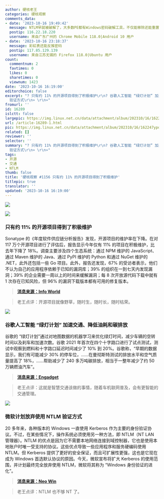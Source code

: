 ```yaml
---
author: 硬核老王
categories: 硬核观察
comments_data:
- date: '2023-10-16 19:49:42'
  message: NTLM早就被破解了，大多数PE都有Windows密码破解工具，不仅能移除还能重置密码。
  postip: 116.22.18.220
  username: 来自广东广州的 Chrome Mobile 118.0|Android 10 用户
- date: '2023-10-16 23:18:37'
  message: 彩虹表还能反推密码
  postip: 117.85.129.139
  username: 来自江苏无锡的 Firefox 118.0|Ubuntu 用户
count:
  commentnum: 2
  favtimes: 0
  likes: 0
  sharetimes: 0
  viewnum: 1423
date: '2023-10-16 16:19:00'
editorchoice: false
excerpt: "? 只有约 11% 的开源项目得到了积极维护\r\n? 谷歌人工智能 “绿灯计划” 加速交通、降低油耗和碳排放\r\n? 微软计划放弃使用 NTLM
  验证方式\r\n» \r\n»"
fromurl: ''
id: 16289
islctt: false
largepic: https://img.linux.net.cn/data/attachment/album/202310/16/162247ypd3disz5sp337z5.jpg
url: /article-16289-1.html
pic: https://img.linux.net.cn/data/attachment/album/202310/16/162247ypd3disz5sp337z5.jpg.thumb.jpg
related: []
reviewer: ''
selector: ''
summary: "? 只有约 11% 的开源项目得到了积极维护\r\n? 谷歌人工智能 “绿灯计划” 加速交通、降低油耗和碳排放\r\n? 微软计划放弃使用 NTLM
  验证方式\r\n» \r\n»"
tags:
- 开源
- 交通
- NTLM
thumb: false
title: '硬核观察 #1156 只有约 11% 的开源项目得到了积极维护'
titlepic: true
translator: ''
updated: '2023-10-16 16:19:00'
---
```


![](https://img.linux.net.cn/data/attachment/album/202310/16/162247ypd3disz5sp337z5.jpg)


![](https://img.linux.net.cn/data/attachment/album/202310/16/161728d39ty6daaade66ud.jpg)


### 只有约 11% 的开源项目得到了积极维护


Sonatype 的《年度软件供应链分析报告》发现，开源项目的维护率在下降。在对 117 万个开源项目进行了评估后，报告显示今年仅有 11% 的项目在积极维护，比去年下降了 18%。调查主要涉及四个生态系统：通过 NPM 维护的 JavaScript、通过 Maven 维护的 Java、通过 PyPI 维护的 Python 和通过 NuGet 维护的 .NET，此外还包括一些 Go 项目。此外，报告还发现，67% 的受访者表示，他们不认为自己的应用程序依赖于已知的漏洞库；39% 的组织在一到七天内发现漏洞；39% 的企业需要一周以上的时间来缓解漏洞；每 8 次开放源代码下载中就有 1 次存在已知风险，但 96% 的漏洞下载版本都有可用的修复版本。



> 
> **[消息来源：Info World](https://www.infoworld.com/article/3708630/report-finds-few-open-source-projects-actively-maintained.html)**
> 
> 
> 



> 
> 老王点评：开源项目就像野草，随时生，随时长，随时枯荣。
> 
> 
> 


![](https://img.linux.net.cn/data/attachment/album/202310/16/161852h9j99lx66956c66k.jpg)


### 谷歌人工智能 “绿灯计划” 加速交通、降低油耗和碳排放


谷歌的 “绿灯计划”通过对地图数据的机器学习来优化绿灯时间，减少车辆的空转时间以及刹车和加速次数。谷歌 2021 年首次在四个十字路口进行了试点测试，测试中观察到燃料和十字路口延迟时间减少了 10% 到 20%。谷歌称，“早期的数据显示，我们有可能减少 30% 的停车位，……在曼彻斯特测试的排放水平和空气质量提高了 18%，……帮助减少了 240 多万吨碳排放，相当于一整年减少了约 50 万辆燃油汽车”。



> 
> **[消息来源：Engadget](https://www.engadget.com/google-ai-stoplight-program-project-green-light-sustainability-traffic-110015328.html)**
> 
> 
> 



> 
> 老王点评：这就是智慧交通该做的事情，随着车机联网普及，会有更智能的交通管理。
> 
> 
> 


![](https://img.linux.net.cn/data/attachment/album/202310/16/161908o5oow599vvse7sxi.jpg)


### 微软计划放弃使用 NTLM 验证方式


20 多年来，各种版本的 Windows 一直使用 Kerberos 作为主要的身份验证协议。不过，在某些情况下，操作系统必须使用另一种方法，即 NTLM（NT LAN 管理器）。NTLM 的优点是因为它不需要本地网络连接到域控制器，它也是使用本地账户时唯一受支持的协议。这些优点导致一些应用程序和服务硬编码使用 NTLM。但 Kerberos 提供了更好的安全保证，而且可扩展性更强，这也是它现在成为 Windows 首选默认协议的原因。今天，微软宣布将扩大 Kerberos 的使用范围，并计划最终完全放弃使用 NTLM，微软将其称为 “Windows 身份验证的进化”。



> 
> **[消息来源：Neo Win](https://www.neowin.net/news/microsoft-wants-to-eventually-disable-ntlm-authentication-in-windows-11/)**
> 
> 
> 



> 
> 老王点评：NTLM 也不够 NT 了。
> 
> 
>